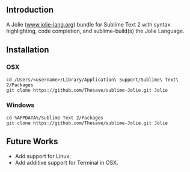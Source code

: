 ## Introduction

A Jolie (www.jolie-lang.org) bundle for Sublime Text 2 with syntax highlighting, code completion, and sublime-build(s) the Jolie Language.

## Installation

### OSX

	cd /Users/<username>/Library/Application\ Support/Sublime\ Text\ 2/Packages
	git clone https://github.com/Thesave/sublime-Jolie.git Jolie

### Windows
	
	cd %APPDATA%/Sublime Text 2/Packages
	git clone https://github.com/Thesave/sublime-Jolie.git Jolie

## Future Works

- Add support for Linux;
- Add additive support for Terminal in OSX.